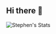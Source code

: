 ## Hi there 👋
![Stephen's Stats](https://github-readme-stats.vercel.app/api?username=s-seibert&theme=vue-dark&show_icons=true&hide_border=true&count_private=true)

<!--
**s-seibert/s-seibert** is a ✨ _special_ ✨ repository because its `README.md` (this file) appears on your GitHub profile.

Here are some ideas to get you started:

- 🔭 I’m currently working on ...
- 🌱 I’m currently learning ...
- 👯 I’m looking to collaborate on ...
- 🤔 I’m looking for help with ...
- 💬 Ask me about ...
- 📫 How to reach me: ...
- 😄 Pronouns: ...
- ⚡ Fun fact: ...
-->
